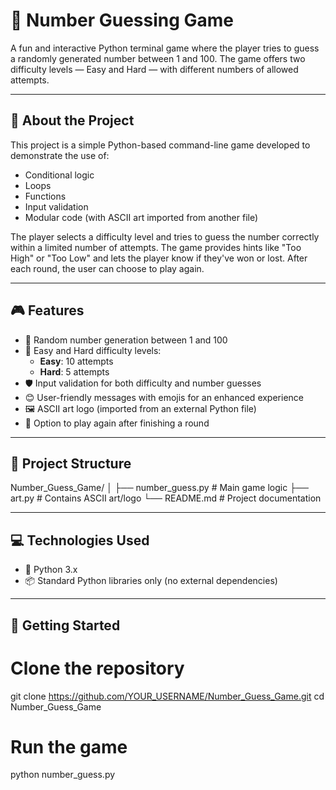 # 🎯 Number Guessing Game

A fun and interactive Python terminal game where the player tries to guess a randomly generated number between 1 and 100. The game offers two difficulty levels — Easy and Hard — with different numbers of allowed attempts.

---

## 📌 About the Project

This project is a simple Python-based command-line game developed to demonstrate the use of:

- Conditional logic
- Loops
- Functions
- Input validation
- Modular code (with ASCII art imported from another file)

The player selects a difficulty level and tries to guess the number correctly within a limited number of attempts. The game provides hints like "Too High" or "Too Low" and lets the player know if they've won or lost. After each round, the user can choose to play again.

---

## 🎮 Features

- 🔢 Random number generation between 1 and 100  
- 🧩 Easy and Hard difficulty levels:  
  - **Easy**: 10 attempts  
  - **Hard**: 5 attempts  
- 🛡️ Input validation for both difficulty and number guesses  
- 😊 User-friendly messages with emojis for an enhanced experience  
- 🖼️ ASCII art logo (imported from an external Python file)  
- 🔁 Option to play again after finishing a round  

---

## 📂 Project Structure

Number_Guess_Game/
│
├── number_guess.py # Main game logic
├── art.py # Contains ASCII art/logo
└── README.md # Project documentation


---

## 💻 Technologies Used

- 🐍 Python 3.x  
- 📦 Standard Python libraries only (no external dependencies)

---

## 🚀 Getting Started

# Clone the repository
git clone https://github.com/YOUR_USERNAME/Number_Guess_Game.git
cd Number_Guess_Game

# Run the game
python number_guess.py